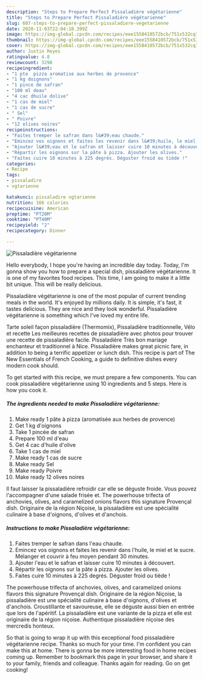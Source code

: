 ```yaml
---
description: "Steps to Prepare Perfect Pissaladière végétarienne"
title: "Steps to Prepare Perfect Pissaladière végétarienne"
slug: 607-steps-to-prepare-perfect-pissaladiere-vegetarienne
date: 2020-11-03T22:04:18.399Z
image: https://img-global.cpcdn.com/recipes/eee1558410572bcb/751x532cq70/pissaladiere-vegetarienne-photo-principale-de-la-recette.jpg
thumbnail: https://img-global.cpcdn.com/recipes/eee1558410572bcb/751x532cq70/pissaladiere-vegetarienne-photo-principale-de-la-recette.jpg
cover: https://img-global.cpcdn.com/recipes/eee1558410572bcb/751x532cq70/pissaladiere-vegetarienne-photo-principale-de-la-recette.jpg
author: Justin Reyes
ratingvalue: 4.8
reviewcount: 3298
recipeingredient:
- "1 pte  pizza aromatise aux herbes de provence"
- "1 kg doignons"
- "1 pince de safran"
- "100 ml deau"
- "4 cac dhuile dolive"
- "1 cas de miel"
- "1 cas de sucre"
- " Sel"
- " Poivre"
- "12 olives noires"
recipeinstructions:
- "Faites tremper le safran dans l&#39;eau chaude."
- "Emincez vos oignons et faites les revenir dans l&#39;huile, le miel et le sucre. Mélanger et couvrir à feu moyen pendant 30 minutes."
- "Ajouter l&#39;eau et le safran et laisser cuire 10 minutes à découvert."
- "Répartir les oignons sur la pâte à pizza. Ajouter les olives."
- "Faites cuire 10 minutes à 225 degrés. Déguster froid ou tiède !"
categories:
- Recipe
tags:
- pissaladire
- vgtarienne

katakunci: pissaladire vgtarienne 
nutrition: 166 calories
recipecuisine: American
preptime: "PT20M"
cooktime: "PT40M"
recipeyield: "2"
recipecategory: Dinner

---
```



![Pissaladière végétarienne](https://img-global.cpcdn.com/recipes/eee1558410572bcb/751x532cq70/pissaladiere-vegetarienne-photo-principale-de-la-recette.jpg)

Hello everybody, I hope you're having an incredible day today. Today, I'm gonna show you how to prepare a special dish, pissaladière végétarienne. It is one of my favorites food recipes. This time, I am going to make it a little bit unique. This will be really delicious.

Pissaladière végétarienne is one of the most popular of current trending meals in the world. It's enjoyed by millions daily. It is simple, it's fast, it tastes delicious. They are nice and they look wonderful. Pissaladière végétarienne is something which I've loved my entire life.

Tarte soleil façon pissaladière (Thermomix), Pissaladière traditionnelle, Vélo et recette Les meilleures recettes de pissaladière avec photos pour trouver une recette de pissaladière facile. Pissaladière Très bon mariage enchanteur et traditionnel à Nice. Pissaladière makes great picnic fare, in addition to being a terrific appetizer or lunch dish. This recipe is part of The New Essentials of French Cooking, a guide to definitive dishes every modern cook should.


To get started with this recipe, we must prepare a few components. You can cook pissaladière végétarienne using 10 ingredients and 5 steps. Here is how you cook it.

<!--inarticleads1-->

##### The ingredients needed to make Pissaladière végétarienne:

1. Make ready 1 pâte à pizza (aromatisée aux herbes de provence)
1. Get 1 kg d&#39;oignons
1. Take 1 pincée de safran
1. Prepare 100 ml d&#39;eau
1. Get 4 cac d&#39;huile d&#39;olive
1. Take 1 cas de miel
1. Make ready 1 cas de sucre
1. Make ready  Sel
1. Make ready  Poivre
1. Make ready 12 olives noires


Il faut laisser la pissaladière refroidir car elle se déguste froide. Vous pouvez l&#39;accompagner d&#39;une salade frisée et. The powerhouse trifecta of anchovies, olives, and caramelized onions flavors this signature Provençal dish. Originaire de la région Niçoise, la pissaladière est une spécialité culinaire à base d&#39;oignons, d&#39;olives et d&#39;anchois. 

<!--inarticleads2-->

##### Instructions to make Pissaladière végétarienne:

1. Faites tremper le safran dans l&#39;eau chaude.
1. Emincez vos oignons et faites les revenir dans l&#39;huile, le miel et le sucre. Mélanger et couvrir à feu moyen pendant 30 minutes.
1. Ajouter l&#39;eau et le safran et laisser cuire 10 minutes à découvert.
1. Répartir les oignons sur la pâte à pizza. Ajouter les olives.
1. Faites cuire 10 minutes à 225 degrés. Déguster froid ou tiède !


The powerhouse trifecta of anchovies, olives, and caramelized onions flavors this signature Provençal dish. Originaire de la région Niçoise, la pissaladière est une spécialité culinaire à base d&#39;oignons, d&#39;olives et d&#39;anchois. Croustillante et savoureuse, elle se déguste aussi bien en entrée que lors de l&#39;apéritif. La pissaladière est une variante de la pizza et elle est originaire de la région niçoise. Authentique pissaladière niçoise des mercredis honteux. 

So that is going to wrap it up with this exceptional food pissaladière végétarienne recipe. Thanks so much for your time. I'm confident you can make this at home. There is gonna be more interesting food in home recipes coming up. Remember to bookmark this page in your browser, and share it to your family, friends and colleague. Thanks again for reading. Go on get cooking!
